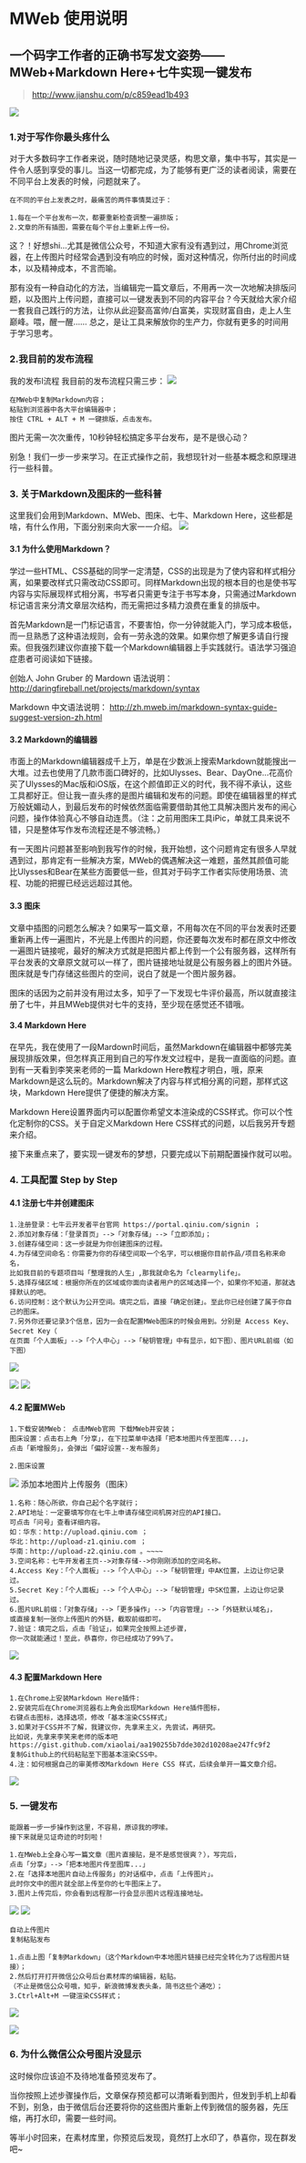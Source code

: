 # MWeb 使用说明
## 一个码字工作者的正确书写发文姿势—— MWeb+Markdown Here+七牛实现一键发布
> http://www.jianshu.com/p/c859ead1b493

![](http://oe7mrvlxa.bkt.clouddn.com/15117730846127.jpg)

### 1.对于写作你最头疼什么

对于大多数码字工作者来说，随时随地记录灵感，构思文章，集中书写，其实是一件令人感到享受的事儿。当这一切都完成，为了能够有更广泛的读者阅读，需要在不同平台上发表的时候，问题就来了。
    
    在不同的平台上发表之时，最痛苦的两件事情莫过于：
    
    1.每在一个平台发布一次，都要重新检查调整一遍排版；
    2.文章的所有插图，需要在每个平台上重新上传一份。
这？！好想shi...尤其是微信公众号，不知道大家有没有遇到过，用Chrome浏览器，在上传图片时经常会遇到没有响应的时候，面对这种情况，你所付出的时间成本，以及精神成本，不言而喻。

那有没有一种自动化的方法，当编辑完一篇文章后，不用再一次一次地解决排版问题，以及图片上传问题，直接可以一键发表到不同的内容平台？今天就给大家介绍一套我自己践行的方法，让你从此迎娶高富帅/白富美，实现财富自由，走上人生巅峰。喂，醒一醒…… 总之，是让工具来解放你的生产力，你就有更多的时间用于学习思考。

### 2.我目前的发布流程


我的发布l流程
我目前的发布流程只需三步：
![](http://oe7mrvlxa.bkt.clouddn.com/15117733010537.jpg)

    在MWeb中复制Markdown内容；
    粘贴到浏览器中各大平台编辑器中；
    按住 CTRL + ALT + M 一键排版，点击发布。
图片无需一次次重传，10秒钟轻松搞定多平台发布，是不是很心动？

别急！我们一步一步来学习。在正式操作之前，我想现针对一些基本概念和原理进行一些科普。

### 3. 关于Markdown及图床的一些科普

这里我们会用到Markdown、MWeb、图床、七牛、Markdown Here，这些都是啥，有什么作用，下面分别来向大家一一介绍。
![](http://oe7mrvlxa.bkt.clouddn.com/15117733415181.jpg)



#### 3.1 为什么使用Markdown？

学过一些HTML、CSS基础的同学一定清楚，CSS的出现是为了使内容和样式相分离，如果要改样式只需改动CSS即可。同样Markdown出现的根本目的也是使书写内容与实际展现样式相分离，书写者只需更专注于书写本身，只需通过Markdown标记语言来分清文章层次结构，而无需把过多精力浪费在重复的排版中。

首先Markdown是一门标记语言，不要害怕，你一分钟就能入门，学习成本极低，而一旦熟悉了这种语法规则，会有一劳永逸的效果。如果你想了解更多请自行搜索。但我强烈建议你直接下载一个Markdown编辑器上手实践就行。语法学习强迫症患者可阅读如下链接。

创始人 John Gruber 的 Mardown 语法说明：
http://daringfireball.net/projects/markdown/syntax

Markdown 中文语法说明：
http://zh.mweb.im/markdown-syntax-guide-suggest-version-zh.html


#### 3.2 Markdown的编辑器

市面上的Markdown编辑器成千上万，单是在少数派上搜索Markdown就能搜出一大堆。过去也使用了几款市面口碑好的，比如Ulysses、Bear、DayOne...花高价买了Ulysses的Mac版和iOS版，在这个颜值即正义的时代，我不得不承认，这些工具都好正。但让我一直头疼的是图片编辑和发布的问题。即使在编辑器里的样式万般妩媚动人，到最后发布的时候依然面临需要借助其他工具解决图片发布的闹心问题，操作体验真心不够自动连贯。（注：之前用图床工具iPic，单就工具来说不错，只是整体写作发布流程还是不够流畅。）

有一天图片问题甚至影响到我写作的时候，我开始想，这个问题肯定有很多人早就遇到过，那肯定有一些解决方案，MWeb的偶遇解决这一难题，虽然其颜值可能比Ulysses和Bear在某些方面要低一些，但其对于码字工作者实际使用场景、流程、功能的把握已经远远超过其他。

#### 3.3 图床

文章中插图的问题怎么解决？如果写一篇文章，不用每次在不同的平台发表时还要重新再上传一遍图片，不光是上传图片的问题，你还要每次发布时都在原文中修改一遍图片链接呢，最好的解决方式就是把图片都上传到一个公有服务器，这样所有平台发表的文章原文就可以一样了，图片链接地址就是公有服务器上的图片外链。图床就是专门存储这些图片的空间，说白了就是一个图片服务器。

图床的话因为之前并没有用过太多，知乎了一下发现七牛评价最高，所以就直接注册了七牛，并且MWeb提供对七牛的支持，至少现在感觉还不错哦。

#### 3.4 Markdown Here

在早先，我在使用了一段Mardown时间后，虽然Markdown在编辑器中都够完美展现排版效果，但怎样真正用到自己的写作发文过程中，是我一直面临的问题。直到有一天看到李笑来老师的一篇 Markdown Here教程才明白，哦，原来Markdown是这么玩的。Markdown解决了内容与样式相分离的问题，那样式这块，Markdown Here提供了便捷的解决方案。

Markdown Here设置界面内可以配置你希望文本渲染成的CSS样式。你可以个性化定制你的CSS。关于自定义Markdown Here CSS样式的问题，以后我另开专题来介绍。

接下来重点来了，要实现一键发布的梦想，只要完成以下前期配置操作就可以啦。

### 4. 工具配置 Step by Step

#### 4.1 注册七牛并创建图床

    1.注册登录：七牛云开发者平台官网 https://portal.qiniu.com/signin ；
    2.添加对象存储：「登录首页」-->「对象存储」-->「立即添加」；
    3.创建存储空间：这一步就是为你创建图床的过程。
    4.为存储空间命名：你需要为你的存储空间取一个名字，可以根据你目前作品/项目名称来命名，
    比如我目前的专题项目叫「整理我的人生」,那我就命名为「clearmylife」。
    5.选择存储区域：根据你所在的区域或你面向读者用户的区域选择一个，如果你不知道，那就选择默认的吧。
    6.访问控制：这个默认为公开空间。填完之后，直接「确定创建」。至此你已经创建了属于你自己的图床。
    7.另外你还要记录3个信息，因为一会在配置MWeb图床的时候会用到。分别是 Access Key、Secret Key（
    在页面「个人面板」-->「个人中心」-->「秘钥管理」中有显示，如下图）、图片URL前缀（如下图）

![](http://oe7mrvlxa.bkt.clouddn.com/15117734545946.jpg)


![](http://oe7mrvlxa.bkt.clouddn.com/15117734877815.jpg)
![](http://oe7mrvlxa.bkt.clouddn.com/15117735113096.jpg)

#### 4.2 配置MWeb

    1.下载安装MWeb： 点击MWeb官网 下载MWeb并安装；
    图床设置：点击右上角「分享」，在下拉菜单中选择「把本地图片传至图库...」，
    点击「新增服务」，会弹出「偏好设置--发布服务」
    
    2.图床设置
    
![](http://oe7mrvlxa.bkt.clouddn.com/15117735904899.jpg)
    添加本地图片上传服务（图床）
    
    1.名称：随心所欲，你自己起个名字就行；
    2.API地址：一定要填写你在七牛上申请存储空间机房对应的API接口。
    可点击「问号」查看详细内容。
    如：华东：http://upload.qiniu.com ；
    华北：http://upload-z1.qiniu.com ；
    华南：http://upload-z2.qiniu.com 。~~~~
    3.空间名称：七牛开发者主页-->对象存储-->你刚刚添加的空间名称。
    4.Access Key：「个人面板」-->「个人中心」-->「秘钥管理」中AK位置，上边让你记录过。
    5.Secret Key：「个人面板」-->「个人中心」-->「秘钥管理」中SK位置，上边让你记录过。
    6.图片URL前缀：「对象存储」-->「更多操作」-->「内容管理」-->「外链默认域名」，
    或直接复制一张你上传图片的外链，截取前缀即可。
    7.验证：填完之后，点击「验证」，如果完全按照上述步骤，
    你一次就能通过！至此，恭喜你，你已经成功了99%了。
![](http://oe7mrvlxa.bkt.clouddn.com/15117737005484.jpg)


#### 4.3 配置Markdown Here

    1.在Chrome上安装Markdown Here插件:
    2.安装完后在Chrome浏览器右上角会出现Markdown Here插件图标，
    右键点击图标，选择选项，修改「基本渲染CSS样式」
    3.如果对于CSS并不了解，我建议你，先拿来主义，先尝试，再研究。
    比如说，先拿来李笑来老师的版本吧 https://gist.github.com/xiaolai/aa190255b7dde302d10208ae247fc9f2  
    复制Github上的代码粘贴至下图基本渲染CSS中。
    4.注：如何根据自己的审美修改Markdown Here CSS 样式，后续会单开一篇文章介绍。

![](http://oe7mrvlxa.bkt.clouddn.com/15117737873065.jpg)

### 5. 一键发布

    能跟着一步一步操作到这里，不容易，原谅我的啰嗦。
    接下来就是见证奇迹的时刻啦！
    
    1.在MWeb上全身心写一篇文章（图片直接贴，是不是感觉很爽？），写完后，
    点击「分享」-->「把本地图片传至图库...」
    2.在「选择本地图片自动上传服务」的对话框中，点击「上传图片」。
    此时你文中的图片就全部上传至你的七牛图床上了。
    3.图片上传完后，你会看到远程那一行会显示图片远程连接地址。

![](http://oe7mrvlxa.bkt.clouddn.com/15117738336036.jpg)
![](http://oe7mrvlxa.bkt.clouddn.com/15117738468521.jpg)


    自动上传图片
    复制粘贴发布
    
    1.点击上图「复制Markdown」（这个Markdown中本地图片链接已经完全转化为了远程图片链接）；
    2.然后打开打开微信公众号后台素材库的编辑器，粘贴。
    （不止是微信公众号哦，知乎，新浪微博发表头条，简书这些个通吃）；
    3.Ctrl+Alt+M 一键渲染CSS样式；


![](http://oe7mrvlxa.bkt.clouddn.com/15117738918389.jpg)

![](http://oe7mrvlxa.bkt.clouddn.com/15117739119356.jpg)


### 6. 为什么微信公众号图片没显示

这时候你应该迫不及待地准备预览发布了。

当你按照上述步骤操作后，文章保存预览都可以清晰看到图片，但发到手机上却看不到，别急，由于微信后台还要将你的这些图片重新上传到微信的服务器，先压缩，再打水印，需要一些时间。

等半小时回来，在素材库里，你预览后发现，竟然打上水印了，恭喜你，现在群发吧~




